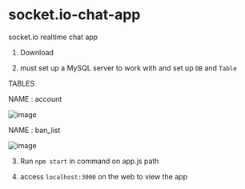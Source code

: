# socket.io-chat-app
 socket.io realtime chat app

1. Download


2. must set up a MySQL server to work with and set up ```DB``` and ```Table```


TABLES

NAME : account

![image](https://user-images.githubusercontent.com/75168305/128642113-6545cd6f-c0bd-40ed-ac83-8ff04e8d3a37.png)

NAME : ban_list

![image](https://user-images.githubusercontent.com/75168305/128642154-96adb524-f19d-495e-97c2-6f61615d275c.png)


3. Run ```npm start``` in command on app.js path


4. access ```localhost:3000``` on the web to view the app
